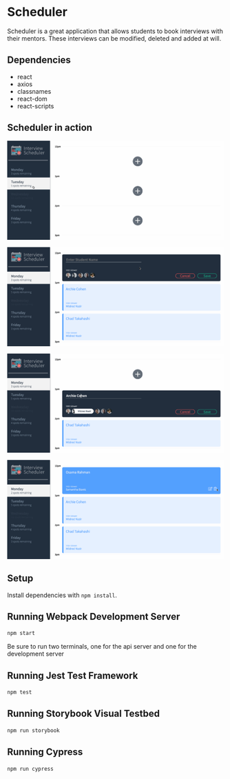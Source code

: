 #  Scheduler

Scheduler is a great application that allows students to book interviews with their mentors. These interviews can be modified, deleted and added at will.

## Dependencies 

- react 
- axios
- classnames
- react-dom
- react-scripts 


## Scheduler in action

![Scrolling through the app](docs/scroll-through.gif)

![Adding an appointment](docs/add-appointment.gif)

![Editing an appointment](docs/edit-appointment.gif)

![Delete an appointment](docs/delete-appointment.gif)

## Setup

Install dependencies with `npm install`.

## Running Webpack Development Server

```sh
npm start
```
Be sure to run two terminals, one for the api server and one for the development server

## Running Jest Test Framework

```sh
npm test
```

## Running Storybook Visual Testbed

```sh
npm run storybook
```

## Running Cypress

```sh
npm run cypress
```
